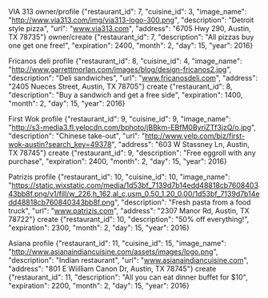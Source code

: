 VIA 313
owner/profile
{"restaurant_id": 7, "cuisine_id": 3, "image_name": "http://www.via313.com/img/via313-logo-300.png", "description": "Detroit style pizza", "url": "www.via313.com", "address": "6705 Hwy 290, Austin, TX 78735"}
owner/create
{"restaurant_id": 7, "description": "All pizzas buy one get one free!", "expiration": 2400, "month": 2, "day": 15, "year": 2016}

Fricanos deli
profile
{"restaurant_id": 8, "cuisine_id": 4, "image_name": "http://www.garrettmorlan.com/images/blog/design-fricanos2.jpg", "description": "Deli sandwiches", "url": "www.fricanosdeli.com", "address": "2405 Nueces Street, Austin, TX 78705"}
create
{"restaurant_id": 8, "description": "Buy a sandwich and get a free side", "expiration": 1400, "month": 2, "day": 15, "year": 2016}

First Wok
profile
{"restaurant_id": 9, "cuisine_id": 9, "image_name": "http://s3-media3.fl.yelpcdn.com/bphoto/jBBkm-EBfM0ByriZTf3jzQ/o.jpg", "description": "Chinese take-out", "url": "http://www.yelp.com/biz/first-wok-austin?search_key=49378", "address": "603 W Stassney Ln, Austin, TX 78745"}
create
{"restaurant_id": 9, "description": "Free eggroll with any purchase", "expiration": 2400, "month": 2, "day": 15, "year": 2016}

Patrizis
profile
{"restaurant_id": 10, "cuisine_id": 10, "image_name": "https://static.wixstatic.com/media/1d53bf_7139d7b14edd48818cb760840343bb8f.png/v1/fill/w_226,h_162,al_c,usm_0.50_1.20_0.00/1d53bf_7139d7b14edd48818cb760840343bb8f.png", "description": "Fresh pasta from a food truck", "url": "www.patrizis.com", "address": "2307 Manor Rd, Austin, TX 78722"}
create
{"restaurant_id": 10, "description": "50% off everything!", "expiration": 2300, "month": 2, "day": 15, "year": 2016}

Asiana
profile
{"restaurant_id": 11, "cuisine_id": 15, "image_name": "http://www.asianaindiancuisine.com/assets/images/logo.png", "description": "Indian restaurant", "url": "www.asianaindiancuisine.com", "address": "801 E Wiilliam Canon Dr, Austin, TX 78745"}
create
{"restaurant_id": 11, "description": "All you can eat dinner buffet for $10", "expiration": 2200, "month": 2, "day": 15, "year": 2016}
